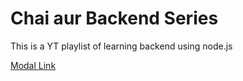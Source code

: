 # Chai aur Backend Series 

This is a  YT playlist of learning backend using node.js 

[Modal Link](https://app.eraser.io/workspace/YtPqZ1VogxGy1jzIDkzj?origin=share)
